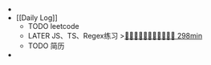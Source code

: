 -
- [[Daily Log]]
	- TODO leetcode
	- LATER JS、TS、Regex练习 >[🍅🍅🍅🍅🍅🍅🍅🍅🍅🍅🍅 298min](#agenda-pomo://?t=f-1690601165027-1500%2Cf-1690603659747-1500%2Cf-1690608831077-1500%2Cf-1690618740858-1500%2Cp-1690622110090-504%2Cf-1690646575119-1500%2Cp-1690648550125-835%2Cf-1690695622614-1500%2Cf-1690697565073-1500%2Cf-1690700193021-1500%2Cf-1690704378457-1500%2Cf-1690707825383-1500%2Cf-1690710253806-1500)
	- TODO 简历
-